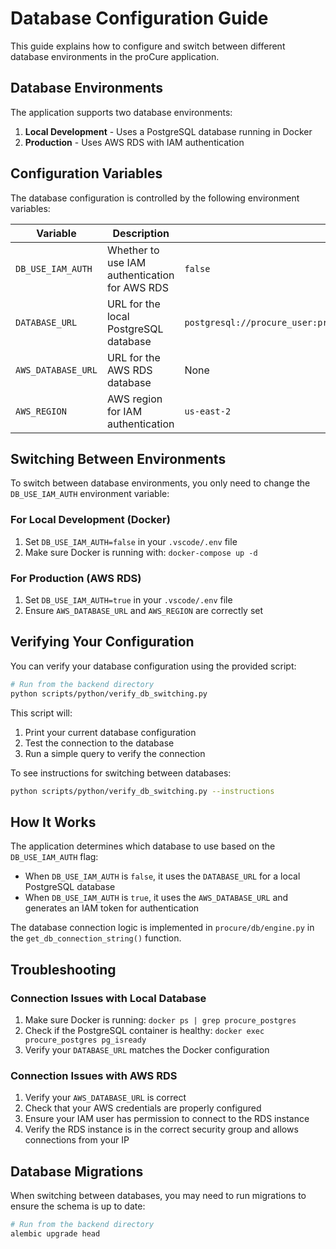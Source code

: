 # Database Configuration Guide

This guide explains how to configure and switch between different database environments in the proCure application.

## Database Environments

The application supports two database environments:

1. **Local Development** - Uses a PostgreSQL database running in Docker
2. **Production** - Uses AWS RDS with IAM authentication

## Configuration Variables

The database configuration is controlled by the following environment variables:

| Variable | Description | Default |
|----------|-------------|---------|
| `DB_USE_IAM_AUTH` | Whether to use IAM authentication for AWS RDS | `false` |
| `DATABASE_URL` | URL for the local PostgreSQL database | `postgresql://procure_user:procure_password@localhost:5432/procure_db` |
| `AWS_DATABASE_URL` | URL for the AWS RDS database | None |
| `AWS_REGION` | AWS region for IAM authentication | `us-east-2` |

## Switching Between Environments

To switch between database environments, you only need to change the `DB_USE_IAM_AUTH` environment variable:

### For Local Development (Docker)

1. Set `DB_USE_IAM_AUTH=false` in your `.vscode/.env` file
2. Make sure Docker is running with: `docker-compose up -d`

### For Production (AWS RDS)

1. Set `DB_USE_IAM_AUTH=true` in your `.vscode/.env` file
2. Ensure `AWS_DATABASE_URL` and `AWS_REGION` are correctly set

## Verifying Your Configuration

You can verify your database configuration using the provided script:

```bash
# Run from the backend directory
python scripts/python/verify_db_switching.py
```

This script will:
1. Print your current database configuration
2. Test the connection to the database
3. Run a simple query to verify the connection

To see instructions for switching between databases:

```bash
python scripts/python/verify_db_switching.py --instructions
```

## How It Works

The application determines which database to use based on the `DB_USE_IAM_AUTH` flag:

- When `DB_USE_IAM_AUTH` is `false`, it uses the `DATABASE_URL` for a local PostgreSQL database
- When `DB_USE_IAM_AUTH` is `true`, it uses the `AWS_DATABASE_URL` and generates an IAM token for authentication

The database connection logic is implemented in `procure/db/engine.py` in the `get_db_connection_string()` function.

## Troubleshooting

### Connection Issues with Local Database

1. Make sure Docker is running: `docker ps | grep procure_postgres`
2. Check if the PostgreSQL container is healthy: `docker exec procure_postgres pg_isready`
3. Verify your `DATABASE_URL` matches the Docker configuration

### Connection Issues with AWS RDS

1. Verify your `AWS_DATABASE_URL` is correct
2. Check that your AWS credentials are properly configured
3. Ensure your IAM user has permission to connect to the RDS instance
4. Verify the RDS instance is in the correct security group and allows connections from your IP

## Database Migrations

When switching between databases, you may need to run migrations to ensure the schema is up to date:

```bash
# Run from the backend directory
alembic upgrade head
```
